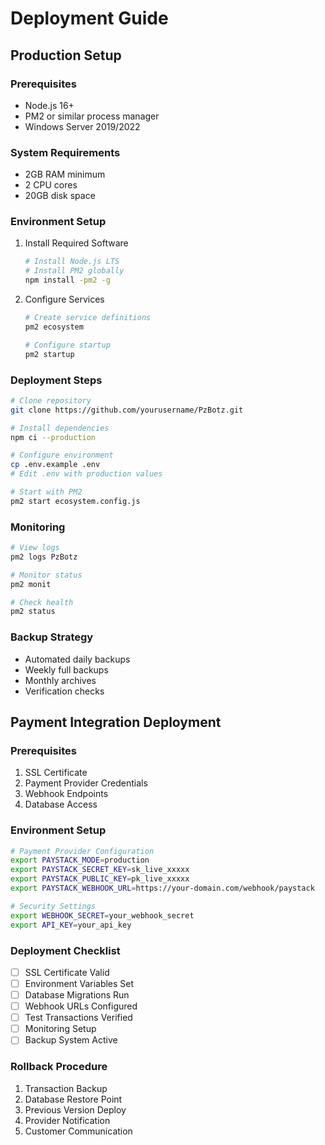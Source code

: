 # Deployment Guide

## Production Setup

### Prerequisites
- Node.js 16+
- PM2 or similar process manager
- Windows Server 2019/2022

### System Requirements
- 2GB RAM minimum
- 2 CPU cores
- 20GB disk space

### Environment Setup
1. Install Required Software
   ```bash
   # Install Node.js LTS
   # Install PM2 globally
   npm install -pm2 -g
   ```

2. Configure Services
   ```bash
   # Create service definitions
   pm2 ecosystem

   # Configure startup
   pm2 startup
   ```

### Deployment Steps
```bash
# Clone repository
git clone https://github.com/yourusername/PzBotz.git

# Install dependencies
npm ci --production

# Configure environment
cp .env.example .env
# Edit .env with production values

# Start with PM2
pm2 start ecosystem.config.js
```

### Monitoring
```bash
# View logs
pm2 logs PzBotz

# Monitor status
pm2 monit

# Check health
pm2 status
```

### Backup Strategy
- Automated daily backups
- Weekly full backups
- Monthly archives
- Verification checks

## Payment Integration Deployment

### Prerequisites
1. SSL Certificate
2. Payment Provider Credentials
3. Webhook Endpoints
4. Database Access

### Environment Setup
```bash
# Payment Provider Configuration
export PAYSTACK_MODE=production
export PAYSTACK_SECRET_KEY=sk_live_xxxxx
export PAYSTACK_PUBLIC_KEY=pk_live_xxxxx
export PAYSTACK_WEBHOOK_URL=https://your-domain.com/webhook/paystack

# Security Settings
export WEBHOOK_SECRET=your_webhook_secret
export API_KEY=your_api_key
```

### Deployment Checklist
- [ ] SSL Certificate Valid
- [ ] Environment Variables Set
- [ ] Database Migrations Run
- [ ] Webhook URLs Configured
- [ ] Test Transactions Verified
- [ ] Monitoring Setup
- [ ] Backup System Active

### Rollback Procedure
1. Transaction Backup
2. Database Restore Point
3. Previous Version Deploy
4. Provider Notification
5. Customer Communication
